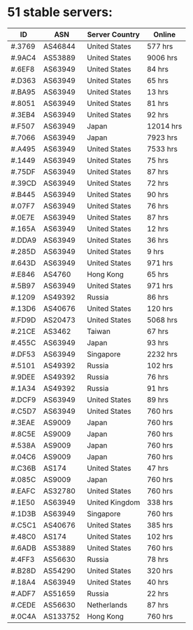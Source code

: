 # 51 stable servers:

| ID | ASN | Server Country | Online |
| ------ | ------ | ------ | ------ |
| #.3769 | AS46844 | United States | 577 hrs |
| #.9AC4 | AS53889 | United States | 9006 hrs |
| #.6EF8 | AS63949 | United States | 84 hrs |
| #.D363 | AS63949 | United States | 65 hrs |
| #.BA95 | AS63949 | United States | 13 hrs |
| #.8051 | AS63949 | United States | 81 hrs |
| #.3EB4 | AS63949 | United States | 92 hrs |
| #.F507 | AS63949 | Japan | 12014 hrs |
| #.7066 | AS63949 | Japan | 7923 hrs |
| #.A495 | AS63949 | United States | 7533 hrs |
| #.1449 | AS63949 | United States | 75 hrs |
| #.75DF | AS63949 | United States | 87 hrs |
| #.39CD | AS63949 | United States | 72 hrs |
| #.B445 | AS63949 | United States | 90 hrs |
| #.07F7 | AS63949 | United States | 76 hrs |
| #.0E7E | AS63949 | United States | 87 hrs |
| #.165A | AS63949 | United States | 12 hrs |
| #.DDA9 | AS63949 | United States | 36 hrs |
| #.285D | AS63949 | United States | 9 hrs |
| #.643D | AS63949 | United States | 971 hrs |
| #.E846 | AS4760 | Hong Kong | 65 hrs |
| #.5B97 | AS63949 | United States | 971 hrs |
| #.1209 | AS49392 | Russia | 86 hrs |
| #.13D6 | AS40676 | United States | 120 hrs |
| #.FD9D | AS20473 | United States | 5068 hrs |
| #.21CE | AS3462 | Taiwan | 67 hrs |
| #.455C | AS63949 | Japan | 93 hrs |
| #.DF53 | AS63949 | Singapore | 2232 hrs |
| #.5101 | AS49392 | Russia | 102 hrs |
| #.9DEE | AS49392 | Russia | 76 hrs |
| #.1A34 | AS49392 | Russia | 91 hrs |
| #.DCF9 | AS63949 | United States | 89 hrs |
| #.C5D7 | AS63949 | United States | 760 hrs |
| #.3EAE | AS9009 | Japan | 760 hrs |
| #.8C5E | AS9009 | Japan | 760 hrs |
| #.538A | AS9009 | Japan | 760 hrs |
| #.04C6 | AS9009 | Japan | 760 hrs |
| #.C36B | AS174 | United States | 47 hrs |
| #.085C | AS9009 | Japan | 760 hrs |
| #.EAFC | AS32780 | United States | 760 hrs |
| #.1E50 | AS63949 | United Kingdom | 338 hrs |
| #.1D3B | AS63949 | Singapore | 760 hrs |
| #.C5C1 | AS40676 | United States | 385 hrs |
| #.48C0 | AS174 | United States | 102 hrs |
| #.6ADB | AS53889 | United States | 760 hrs |
| #.4FF3 | AS56630 | Russia | 78 hrs |
| #.B28D | AS54290 | United States | 320 hrs |
| #.18A4 | AS63949 | United States | 40 hrs |
| #.ADF7 | AS51659 | Russia | 22 hrs |
| #.CEDE | AS56630 | Netherlands | 87 hrs |
| #.0C4A | AS133752 | Hong Kong | 760 hrs |

